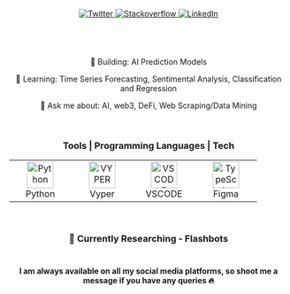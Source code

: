 <p align="center">
<a href="https://twitter.com/jondoescoding">
  <img src="https://img.shields.io/badge/Twitter-1DA1F2?style=for-the-badge&logo=twitter&logoColor=white" alt="Twitter">  
</a>
  
  <a href="https://stackoverflow.com/users/13273444/jondoescoding">
  <img src="https://img.shields.io/badge/StackOverflow-F48024?style=for-the-badge&logo=stackoverflow&logoColor=white" alt="Stackoverflow">  
</a>

  <a href="https://www.linkedin.com/in/jonathanwhite-jm/g">
  <img src="https://img.shields.io/badge/LinkedIn-0077B5?style=for-the-badge&logo=linkedin&logoColor=white" alt="LinkedIn">  
</a>
  
</p>



#

<br/>
<p align="center">
  🔭 Building: AI Prediction Models 
</p>  
<p align="center">
  🌱 Learning: Time Series Forecasting, Sentimental Analysis, Classification and Regression
</p>  
<p align="center">
  💬 Ask me about: AI, web3, DeFi, Web Scraping/Data Mining
</p>  
  
  


<br/>
<div align="center">
  <h3>
    Tools | Programming Languages | Tech
  </h3>

<table>
  <tr>
    <td align="center" width="96">
      <a href="#macropower-tech">
        <img src="https://github.com/hussainweb/hussainweb/raw/main/icons/python.png" width="48" height="48" alt="Python" />
      </a>
      <br>Python
    </td>
    <td align="center" width="96">
      <a href="#macropower-tech">
        <img src="https://vyper.readthedocs.io/en/stable/_images/vyper-logo-transparent.svg" width="48" height="48" alt="VYPER" />
      </a>
      <br>Vyper
    </td>
    <td align="center" width="96">
      <a href="#macropower-tech">
        <img src="https://github.com/hussainweb/hussainweb/raw/main/icons/vscode.png" width="48" height="48" alt="VSCODE" />
      </a>
      <br>VSCODE
    </td>
    <td align="center" width="96">
      <a href="#macropower-tech">
        <img src="https://imgs.search.brave.com/nJnV4EViG2yrTByxgSjiSeq9ZwlcASjedh0Iid8gL20/rs:fit:512:512:1/g:ce/aHR0cHM6Ly9jZG4u/aWNvbi1pY29ucy5j/b20vaWNvbnMyLzI0/MjkvUE5HLzUxMi9m/aWdtYV9sb2dvX2lj/b25fMTQ3Mjg5LnBu/Zw" width="48" height="48" alt="TypeScript" />
      </a>
      <br>Figma
    </td>
  </tr>
</table>
</div>

<br/>
<div align="center">
  <h3>
    🤔 Currently Researching - Flashbots
  </h3>
</div>

#
<h4 align="center">
  I am always available on all my social media platforms, so shoot me a message if you have any queries 🔥
</h3>
